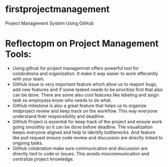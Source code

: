 # firstprojectmanagement
Project Management System Using GitHub

# Reflectopm on Project Management Tools:

- Using github for project managemnet offers powerful tool for colobrationa and organization. It make it way easier to work effecently with your team. 
- GitHub issue is very important feature which allow us to reaport bugs, add new features and if some tasked needs to be prioritize first that also can be done. There are some also cool features like lebeling and asign task so employess know who needs to do what. 
- GitHub milestone is also a great feature that helps us to organize midproject review and keep track on the workflow. This way everyone understand their responsibility and deadline.
- GitHub Project is essential for keep track of the project and ensure work going smoothly so it can be done before deadline. The visualization keeps everyone aligned and help to identify bottlenecks. And feature like pull request ensure code review and discussion are directly linked to ongoing tasks.
- GitHub colobration make sure communication and discussion are directly tied to code or issues. This avoids miscommunication and centralize project knowledge.
